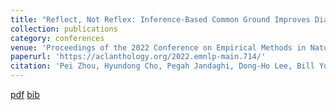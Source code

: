 ```yaml
---
title: "Reflect, Not Reflex: Inference-Based Common Ground Improves Dialogue Response Quality"
collection: publications
category: conferences
venue: 'Proceedings of the 2022 Conference on Empirical Methods in Natural Language Processing'
paperurl: 'https://aclanthology.org/2022.emnlp-main.714/'
citation: 'Pei Zhou, Hyundong Cho, Pegah Jandaghi, Dong-Ho Lee, Bill Yuchen Lin, Jay Pujara, Xiang Ren'
---
```

[pdf](https://aclanthology.org/2022.emnlp-main.714.pdf)
[bib](https://aclanthology.org/2022.emnlp-main.714.bib)